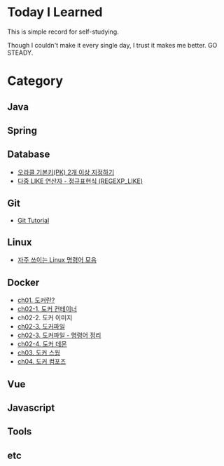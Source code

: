 # Today I Learned

This is simple record for self-studying. 

Though I couldn't make it every single day, I trust it makes me better. GO STEADY. 


# Category
## Java

## Spring

## Database

- [오라클 기본키(PK) 2개 이상 지정하기](./Database/oracle-multiple-PK.md)
- [다중 LIKE 연산자 - 정규표현식 (REGEXP_LIKE)](./Database/oracle-regexp_like.md)

## Git 
- [Git Tutorial](./Git/tutorial.md)

## Linux

- [자주 쓰이는 Linux 명령어 모음](./Linux/frequently-used-command-in-Linux.md)

## Docker
- [ch01. 도커란?](./Docker/ch01-what-is-docker.md) 
- [ch02-1. 도커 컨테이너](./Docker/ch02-docker-container.md)
- ch02-2. 도커 이미지
- [ch02-3. 도커파일](./Docker/ch02-dockerFile.md)
- [ch02-3. 도커파일 - 명령어 정리](./Docker/ch02-dockerFile-CMD.md)
- [ch02-4. 도커 데몬](./Docker/ch02-docker-daemon.md)
- [ch03. 도커 스웜](./Docker/ch03-docker-swarm.md)
- [ch04. 도커 컴포즈](./Docker/ch04-docker-compose.md)


## Vue
## Javascript
## Tools
## etc
